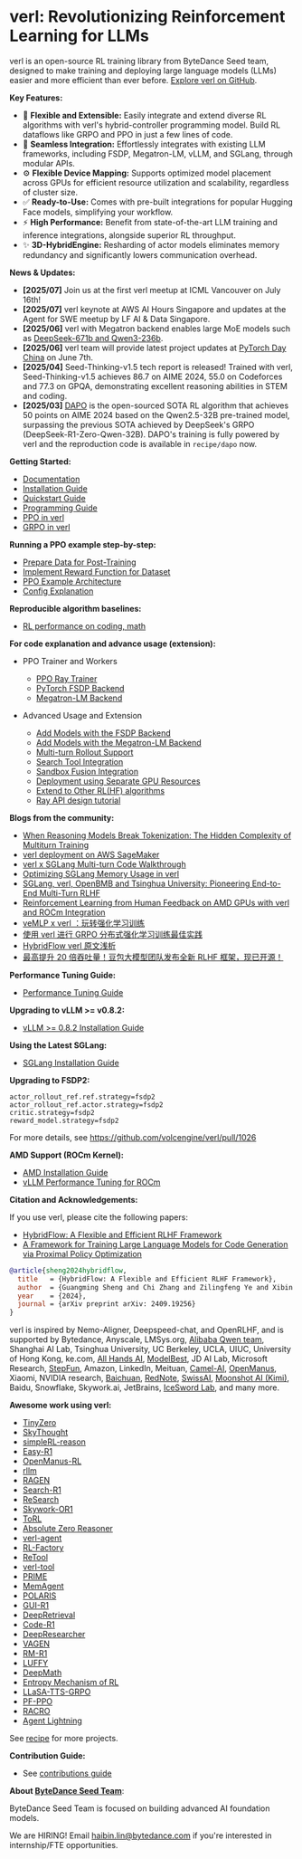 # verl: Revolutionizing Reinforcement Learning for LLMs

verl is an open-source RL training library from ByteDance Seed team, designed to make training and deploying large language models (LLMs) easier and more efficient than ever before. [Explore verl on GitHub](https://github.com/volcengine/verl).

**Key Features:**

*   🚀 **Flexible and Extensible:** Easily integrate and extend diverse RL algorithms with verl's hybrid-controller programming model. Build RL dataflows like GRPO and PPO in just a few lines of code.
*   🔗 **Seamless Integration:** Effortlessly integrates with existing LLM frameworks, including FSDP, Megatron-LM, vLLM, and SGLang, through modular APIs.
*   ⚙️ **Flexible Device Mapping:** Supports optimized model placement across GPUs for efficient resource utilization and scalability, regardless of cluster size.
*   ✅ **Ready-to-Use:** Comes with pre-built integrations for popular Hugging Face models, simplifying your workflow.
*   ⚡ **High Performance:** Benefit from state-of-the-art LLM training and inference integrations, alongside superior RL throughput.
*   ✨ **3D-HybridEngine:** Resharding of actor models eliminates memory redundancy and significantly lowers communication overhead.

**News & Updates:**

*   **[2025/07]** Join us at the first verl meetup at ICML Vancouver on July 16th!
*   **[2025/07]** verl keynote at AWS AI Hours Singapore and updates at the Agent for SWE meetup by LF AI & Data Singapore.
*   **[2025/06]** verl with Megatron backend enables large MoE models such as [DeepSeek-671b and Qwen3-236b](https://verl.readthedocs.io/en/latest/perf/dpsk.html).
*   **[2025/06]** verl team will provide latest project updates at [PyTorch Day China](https://www.lfasiallc.com/pytorch-day-china/) on June 7th.
*   **[2025/04]** Seed-Thinking-v1.5 tech report is released! Trained with verl, Seed-Thinking-v1.5 achieves 86.7 on AIME 2024, 55.0 on Codeforces and 77.3 on GPQA, demonstrating excellent reasoning abilities in STEM and coding.
*   **[2025/03]** [DAPO](https://dapo-sia.github.io/) is the open-sourced SOTA RL algorithm that achieves 50 points on AIME 2024 based on the Qwen2.5-32B pre-trained model, surpassing the previous SOTA achieved by DeepSeek's GRPO (DeepSeek-R1-Zero-Qwen-32B). DAPO's training is fully powered by verl and the reproduction code is available in `recipe/dapo` now.

<!-- Add more news updates here as needed -->

**Getting Started:**

*   [Documentation](https://verl.readthedocs.io/en/latest/index.html)
*   [Installation Guide](https://verl.readthedocs.io/en/latest/start/install.html)
*   [Quickstart Guide](https://verl.readthedocs.io/en/latest/start/quickstart.html)
*   [Programming Guide](https://verl.readthedocs.io/en/latest/hybrid_flow.html)
*   [PPO in verl](https://verl.readthedocs.io/en/latest/algo/ppo.html)
*   [GRPO in verl](https://verl.readthedocs.io/en/latest/algo/grpo.html)

**Running a PPO example step-by-step:**
*   [Prepare Data for Post-Training](https://verl.readthedocs.io/en/latest/preparation/prepare_data.html)
*   [Implement Reward Function for Dataset](https://verl.readthedocs.io/en/latest/preparation/reward_function.html)
*   [PPO Example Architecture](https://verl.readthedocs.io/en/latest/examples/ppo_code_architecture.html)
*   [Config Explanation](https://verl.readthedocs.io/en/latest/examples/config.html)

**Reproducible algorithm baselines:**
*   [RL performance on coding, math](https://verl.readthedocs.io/en/latest/algo/baseline.html)

**For code explanation and advance usage (extension):**
*   PPO Trainer and Workers
    *   [PPO Ray Trainer](https://verl.readthedocs.io/en/latest/workers/ray_trainer.html)
    *   [PyTorch FSDP Backend](https://verl.readthedocs.io/en/latest/workers/fsdp_workers.html)
    *   [Megatron-LM Backend](https://verl.readthedocs.io/en/latest/index.html)

*   Advanced Usage and Extension
    *   [Add Models with the FSDP Backend](https://verl.readthedocs.io/en/latest/advance/fsdp_extension.html)
    *   [Add Models with the Megatron-LM Backend](https://verl.readthedocs.io/en/latest/advance/megatron_extension.html)
    *   [Multi-turn Rollout Support](https://verl.readthedocs.io/en/latest/sglang_multiturn/multiturn.html)
    *   [Search Tool Integration](https://verl.readthedocs.io/en/latest/sglang_multiturn/search_tool_example.html)
    *   [Sandbox Fusion Integration](https://verl.readthedocs.io/en/latest/examples/sandbox_fusion_example.html)
    *   [Deployment using Separate GPU Resources](https://github.com/volcengine/verl/tree/main/examples/split_placement)
    *   [Extend to Other RL(HF) algorithms](https://verl.readthedocs.io/en/latest/advance/dpo_extension.html)
    *   [Ray API design tutorial](https://verl.readthedocs.io/en/latest/advance/placement.html)

**Blogs from the community:**
*   [When Reasoning Models Break Tokenization: The Hidden Complexity of Multiturn Training](https://github.com/zhaochenyang20/Awesome-ML-SYS-Tutorial/blob/main/rlhf/verl/multi-turn/fast_tokenization/multiturn_tokenization_and_masking.md)
*   [verl deployment on AWS SageMaker](https://medium.com/@kaige.yang0110/run-verl-on-sagemaker-using-4x8-l40s-gpus-8e6d5c3c61d3)
*   [verl x SGLang Multi-turn Code Walkthrough](https://github.com/zhaochenyang20/Awesome-ML-SYS-Tutorial/blob/main/rlhf/verl/multi-turn/code-walk-through/readme_EN.md)
*   [Optimizing SGLang Memory Usage in verl](https://hebiao064.github.io/rl-memory-management)
*   [SGLang, verl, OpenBMB and Tsinghua University: Pioneering End-to-End Multi-Turn RLHF](https://github.com/zhaochenyang20/Awesome-ML-SYS-Tutorial/blob/main/rlhf/verl/multi-turn/verl-multiturn-rollout-Release.md)
*   [Reinforcement Learning from Human Feedback on AMD GPUs with verl and ROCm Integration](https://rocm.blogs.amd.com/artificial-intelligence/verl-large-scale/README.html)
*   [veMLP x verl ：玩转强化学习训练](https://mp.weixin.qq.com/s/7nbqxk4knMGd-hQE9ls2tA)
*   [使用 verl 进行 GRPO 分布式强化学习训练最佳实践](https://www.volcengine.com/docs/6459/1463942)
*   [HybridFlow verl 原文浅析](https://github.com/zhaochenyang20/Awesome-ML-SYS-Tutorial/blob/main/rlhf/verl/readme.md)
*   [最高提升 20 倍吞吐量！豆包大模型团队发布全新 RLHF 框架，现已开源！](https://team.doubao.com/en/blog/%E6%9C%80%E9%AB%98%E6%8F%90%E5%8D%8720%E5%80%8D%E5%90%9E%E5%90%90%E9%87%8F-%E8%B1%86%E5%8C%85%E5%A4%A7%E6%A8%A1%E5%9E%8B%E5%9B%A2%E9%98%9F%E5%8F%91%E5%B8%83%E5%85%A8%E6%96%B0-rlhf-%E6%A1%86%E6%9E%B6-%E7%8E%B0%E5%B7%B2%E5%BC%80%E6%BA%90)

**Performance Tuning Guide:**

*   [Performance Tuning Guide](https://verl.readthedocs.io/en/latest/perf/perf_tuning.html)

**Upgrading to vLLM >= v0.8.2:**

*   [vLLM >= 0.8.2 Installation Guide](https://github.com/volcengine/verl/blob/main/docs/README_vllm0.8.md)

**Using the Latest SGLang:**

*   [SGLang Installation Guide](https://verl.readthedocs.io/en/latest/workers/sglang_worker.html)

**Upgrading to FSDP2:**
```
actor_rollout_ref.ref.strategy=fsdp2
actor_rollout_ref.actor.strategy=fsdp2
critic.strategy=fsdp2 
reward_model.strategy=fsdp2 
```

For more details, see https://github.com/volcengine/verl/pull/1026

**AMD Support (ROCm Kernel):**

*   [AMD Installation Guide](https://github.com/volcengine/verl/blob/main/docs/amd_tutorial/amd_build_dockerfile_page.rst)
*   [vLLM Performance Tuning for ROCm](https://github.com/volcengine/verl/blob/main/docs/amd_tutorial/amd_vllm_page.rst)

**Citation and Acknowledgements:**

If you use verl, please cite the following papers:

*   [HybridFlow: A Flexible and Efficient RLHF Framework](https://arxiv.org/abs/2409.19256v2)
*   [A Framework for Training Large Language Models for Code Generation via Proximal Policy Optimization](https://i.cs.hku.hk/~cwu/papers/gmsheng-NL2Code24.pdf)

```bibtex
@article{sheng2024hybridflow,
  title   = {HybridFlow: A Flexible and Efficient RLHF Framework},
  author  = {Guangming Sheng and Chi Zhang and Zilingfeng Ye and Xibin Wu and Wang Zhang and Ru Zhang and Yanghua Peng and Haibin Lin and Chuan Wu},
  year    = {2024},
  journal = {arXiv preprint arXiv: 2409.19256}
}
```

verl is inspired by Nemo-Aligner, Deepspeed-chat, and OpenRLHF, and is supported by Bytedance, Anyscale, LMSys.org, [Alibaba Qwen team](https://github.com/QwenLM/), Shanghai AI Lab, Tsinghua University, UC Berkeley, UCLA, UIUC, University of Hong Kong, ke.com, [All Hands AI](https://www.all-hands.dev/), [ModelBest](http://modelbest.cn/), JD AI Lab, Microsoft Research, [StepFun](https://www.stepfun.com/), Amazon, LinkedIn, Meituan, [Camel-AI](https://www.camel-ai.org/), [OpenManus](https://github.com/OpenManus), Xiaomi, NVIDIA research, [Baichuan](https://www.baichuan-ai.com/home), [RedNote](https://www.xiaohongshu.com/), [SwissAI](https://www.swiss-ai.org/), [Moonshot AI (Kimi)](https://www.moonshot-ai.com/), Baidu, Snowflake, Skywork.ai, JetBrains, [IceSword Lab](https://www.iceswordlab.com), and many more.

**Awesome work using verl:**
*   [TinyZero](https://github.com/Jiayi-Pan/TinyZero)
*   [SkyThought](https://github.com/NovaSky-AI/SkyThought)
*   [simpleRL-reason](https://github.com/hkust-nlp/simpleRL-reason)
*   [Easy-R1](https://github.com/hiyouga/EasyR1)
*   [OpenManus-RL](https://github.com/OpenManus/OpenManus-RL)
*   [rllm](https://github.com/agentica-project/rllm)
*   [RAGEN](https://github.com/ZihanWang314/ragen)
*   [Search-R1](https://github.com/PeterGriffinJin/Search-R1)
*   [ReSearch](https://github.com/Agent-RL/ReSearch)
*   [Skywork-OR1](https://github.com/SkyworkAI/Skywork-OR1)
*   [ToRL](https://github.com/GAIR-NLP/ToRL)
*   [Absolute Zero Reasoner](https://github.com/LeapLabTHU/Absolute-Zero-Reasoner)
*   [verl-agent](https://github.com/langfengQ/verl-agent)
*   [RL-Factory](https://github.com/Simple-Efficient/RL-Factory)
*   [ReTool](https://retool-rl.github.io/)
*   [verl-tool](https://github.com/TIGER-AI-Lab/verl-tool)
*   [PRIME](https://github.com/PRIME-RL/PRIME)
*   [MemAgent](https://github.com/BytedTsinghua-SIA/MemAgent)
*   [POLARIS](https://github.com/ChenxinAn-fdu/POLARIS)
*   [GUI-R1](https://github.com/ritzz-ai/GUI-R1)
*   [DeepRetrieval](https://github.com/pat-jj/DeepRetrieval)
*   [Code-R1](https://github.com/ganler/code-r1)
*   [DeepResearcher](https://github.com/GAIR-NLP/DeepResearcher)
*   [VAGEN](https://github.com/RAGEN-AI/VAGEN)
*   [RM-R1](https://arxiv.org/abs/2505.02387)
*   [LUFFY](https://arxiv.org/pdf/2504.14945)
*   [DeepMath](https://github.com/zwhe99/DeepMath)
*   [Entropy Mechanism of RL](https://github.com/PRIME-RL/Entropy-Mechanism-of-RL)
*   [LLaSA-TTS-GRPO](https://github.com/channel-io/ch-tts-llasa-rl-grpo)
*   [PF-PPO](https://arxiv.org/abs/2409.06957)
*   [RACRO](https://github.com/gyhdog99/RACRO2)
*   [Agent Lightning](https://github.com/microsoft/agent-lightning)

See [recipe](recipe/README.md) for more projects.

**Contribution Guide:**

*   See [contributions guide](CONTRIBUTING.md)

**About [ByteDance Seed Team](https://team.doubao.com/)**:

ByteDance Seed Team is focused on building advanced AI foundation models.

We are HIRING! Email [haibin.lin@bytedance.com](mailto:haibin.lin@bytedance.com) if you're interested in internship/FTE opportunities.